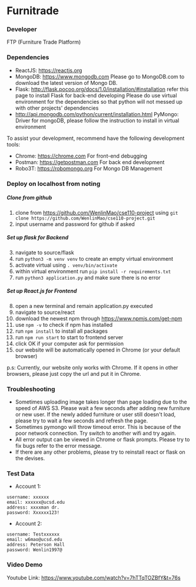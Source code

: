 # Furnitrade

### Developer

FTP (Furniture Trade Platform)

### Dependencies
* ReactJS: https://reactjs.org
* MongoDB: https://www.mongodb.com Please go to MongoDB.com to download the latest version of Mongo DB.
* Flask: http://flask.pocoo.org/docs/1.0/installation/#installation refer this page to install Flask for back-end developing
  Please do use virtual environment for the dependencies so that python will not messed up with other projects' dependencies
* http://api.mongodb.com/python/current/installation.html PyMongo: Driver for mongoDB, please follow the instruction to
  install in virtual environment

To assist your development, recommend have the following development tools:

* Chrome: https://chrome.com For front-end debugging
* Postman: https://getpostman.com For back end development
* Robo3T: https://robomongo.org For Mongo DB Management

### Deploy on localhost from noting
##### Clone from github
1. clone from https://github.com/WenlinMao/cse110-project using `git clone https://github.com/WenlinMao/cse110-project.git`
2. input username and password for github if asked
##### Set up flask for Backend
3. navigate to source/flask
4. run `python3 -m venv venv` to create an empty virtual environment
5. activate virtual using `. venv/bin/activate`
6. within virtual environment run `pip install -r requirements.txt`
7. run `python3 application.py` and make sure there is no error
##### Set up React.js for Frontend
8. open a new terminal and remain application.py executed
9. navigate to source/react
10. download the newest npm through https://www.npmjs.com/get-npm
11. use `npm -v` to check if npm has installed
12. run `npm install` to install all packages
13. run `npm run start` to start to frontend server
14. click OK if your computer ask for permission
15. our website will be automatically opened in Chrome (or your default browser)

p.s: Currently, our website only works with Chrome. If it opens in other browsers, please just copy the url and put it in Chrome.

### Troubleshooting
* Sometimes uploading image takes longer than page loading due to the speed of AWS S3. Please wait a few seconds after adding new furniture or new user. If the newly added furniture or user still doesn't load, please try to wait a few seconds and refresh the page.
* Sometimes pymongo will throw timeout error. This is because of the poor network connection. Try switch to another wifi and try again.  
* All error output can be viewed in Chrome or flask prompts. Please try to fix bugs refer to the error message.
* If there are any other problems, please try to reinstall react or flask on the devises.

### Test Data
* Account 1:
```
username: xxxxxx
email: xxxxxx@ucsd.edu
address: xxxxman dr.
password: Xxxxxx123!
```
* Account 2:
```
username: Testxxxxxx
email: w6mao@ucsd.edu
address: Peterson Hall
password: Wenlin1997@
```

### Video Demo
Youtube Link: https://www.youtube.com/watch?v=7hTTqTOZBfY&t=76s
